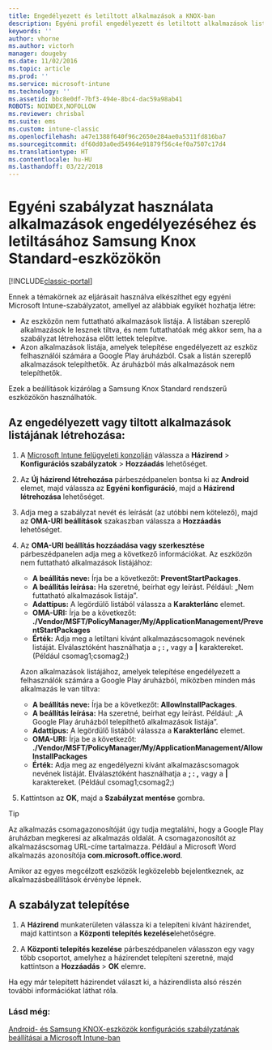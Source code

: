 ```yaml
---
title: Engedélyezett és letiltott alkalmazások a KNOX-ban
description: Egyéni profil engedélyezett és letiltott alkalmazások listájának létrehozásához KNOX-eszközökön.
keywords: ''
author: vhorne
ms.author: victorh
manager: dougeby
ms.date: 11/02/2016
ms.topic: article
ms.prod: ''
ms.service: microsoft-intune
ms.technology: ''
ms.assetid: bbc8e0df-7bf3-494e-8bc4-dac59a98ab41
ROBOTS: NOINDEX,NOFOLLOW
ms.reviewer: chrisbal
ms.suite: ems
ms.custom: intune-classic
ms.openlocfilehash: a47e1388f640f96c2650e284ae0a5311fd816ba7
ms.sourcegitcommit: df60d03a0ed54964e91879f56c4ef0a7507c17d4
ms.translationtype: HT
ms.contentlocale: hu-HU
ms.lasthandoff: 03/22/2018
---
```

# <a name="use-custom-policies-to-allow-and-block-apps-for-samsung-knox-standard-devices"></a>Egyéni szabályzat használata alkalmazások engedélyezéséhez és letiltásához Samsung Knox Standard-eszközökön

[!INCLUDE[classic-portal](../includes/classic-portal.md)]

Ennek a témakörnek az eljárásait használva elkészíthet egy egyéni Microsoft Intune-szabályzatot, amellyel az alábbiak egyikét hozhatja létre:

- Az eszközön nem futtatható alkalmazások listája. A listában szereplő alkalmazások le lesznek tiltva, és nem futtathatóak még akkor sem, ha a szabályzat létrehozása előtt lettek telepítve.
- Azon alkalmazások listája, amelyek telepítése engedélyezett az eszköz felhasználói számára a Google Play áruházból. Csak a listán szereplő alkalmazások telepíthetők. Az áruházból más alkalmazások nem telepíthetők.

Ezek a beállítások kizárólag a Samsung Knox Standard rendszerű eszközökön használhatók.

## <a name="to-create-an-allowed-or-blocked-app-list"></a>Az engedélyezett vagy tiltott alkalmazások listájának létrehozása:

1. A [Microsoft Intune felügyeleti konzolján](https://manage.microsoft.com/) válassza a **Házirend** &gt; **Konfigurációs szabályzatok** &gt; **Hozzáadás** lehetőséget.
2. Az **Új házirend létrehozása** párbeszédpanelen bontsa ki az **Android** elemet, majd válassza az **Egyéni konfiguráció**, majd a **Házirend létrehozása** lehetőséget.
3. Adja meg a szabályzat nevét és leírását (az utóbbi nem kötelező), majd az **OMA-URI beállítások** szakaszban válassza a **Hozzáadás** lehetőséget.
4. Az **OMA-URI beállítás hozzáadása vagy szerkesztése** párbeszédpanelen adja meg a következő információkat. Az eszközön nem futtatható alkalmazások listájához:
    
    - **A beállítás neve:** Írja be a következőt: **PreventStartPackages**.
    - **A beállítás leírása:** Ha szeretné, beírhat egy leírást. Például: „Nem futtatható alkalmazások listája”.
    -   **Adattípus:** A legördülő listából válassza a **Karakterlánc** elemet.
    -   **OMA-URI:** Írja be a következőt: **./Vendor/MSFT/PolicyManager/My/ApplicationManagement/PreventStartPackages**
    -   **Érték:** Adja meg a letiltani kívánt alkalmazáscsomagok nevének listáját. Elválasztóként használhatja a **; : ,** vagy a **|** karaktereket. (Például csomag1;csomag2;)

    Azon alkalmazások listájához, amelyek telepítése engedélyezett a felhasználók számára a Google Play áruházból, miközben minden más alkalmazás le van tiltva:

    - **A beállítás neve:** Írja be a következőt: **AllowInstallPackages**.
    - **A beállítás leírása:** Ha szeretné, beírhat egy leírást. Például: „A Google Play áruházból telepíthető alkalmazások listája”.
    - **Adattípus:** A legördülő listából válassza a **Karakterlánc** elemet.
    - **OMA-URI:** Írja be a következőt: **./Vendor/MSFT/PolicyManager/My/ApplicationManagement/AllowInstallPackages**
    - **Érték:** Adja meg az engedélyezni kívánt alkalmazáscsomagok nevének listáját. Elválasztóként használhatja a **; : ,** vagy a **|** karaktereket. (Például csomag1;csomag2;)

4. Kattintson az **OK**, majd a **Szabályzat mentése** gombra. 

>[!TIP]
> Az alkalmazás csomagazonosítóját úgy tudja megtalálni, hogy a Google Play áruházban megkeresi az alkalmazás oldalát. A csomagazonosítót az alkalmazáscsomag URL-címe tartalmazza. Például a Microsoft Word alkalmazás azonosítója **com.microsoft.office.word**.

Amikor az egyes megcélzott eszközök legközelebb bejelentkeznek, az alkalmazásbeállítások érvénybe lépnek.


## <a name="deploy-the-policy"></a>A szabályzat telepítése

1.  A **Házirend** munkaterületen válassza ki a telepíteni kívánt házirendet, majd kattintson a **Központi telepítés kezelése**lehetőségre.

2.  A **Központi telepítés kezelése** párbeszédpanelen válasszon egy vagy több csoportot, amelyhez a házirendet telepíteni szeretné, majd kattintson a **Hozzáadás** &gt; **OK** elemre.

 
Ha egy már telepített házirendet választ ki, a házirendlista alsó részén további információkat láthat róla.

### <a name="see-also"></a>Lásd még:
[Android- és Samsung KNOX-eszközök konfigurációs szabályzatának beállításai a Microsoft Intune-ban](android-policy-settings-in-microsoft-intune.md)
